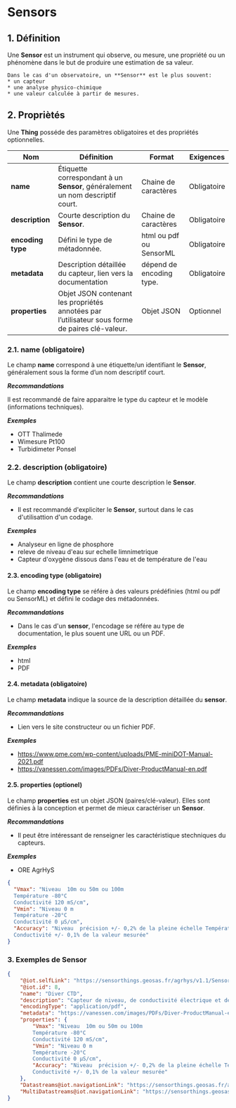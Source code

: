 # **Sensors**  

## **1. Définition** 
Une **Sensor** est un instrument qui observe, ou mesure, une propriété ou un phénomène dans le but de produire une estimation de sa valeur.  

```{tip}
Dans le cas d'un observatoire, un **Sensor** est le plus souvent:
* un capteur
* une analyse physico-chimique
* une valeur calculée à partir de mesures.
```

## **2. Propriètés**  
Une **Thing** posséde des paramètres obligatoires et des propriétés optionnelles.

|  Nom |  Définition | Format | Exigences |
|---|---|---|---|
| **name** | Étiquette correspondant à un **Sensor**, généralement un nom descriptif court.| Chaine de caractères  | Obligatoire |
| **description** | Courte description du **Sensor**. | Chaine de caractères  | Obligatoire |
| **encoding type** | Défini le type de métadonnée. | html ou pdf ou SensorML | Obligatoire |
| **metadata** | Description détaillée du capteur, lien vers la documentation | dépend de encoding type. | Obligatoire |
| **properties**  | Objet JSON contenant les propriétés annotées par l’utilisateur sous forme de paires clé-valeur. | Objet JSON  | Optionnel |

### **2.1. name** (obligatoire) 
Le champ **name** correspond à une étiquette/un identifiant le **Sensor**, généralement sous la forme d’un nom descriptif court.

***Recommandations***  

Il est recommandé de faire apparaitre le type du capteur et le modèle (informations techniques).

***Exemples***  

* OTT Thalimede  
* Wimesure Pt100  
* Turbidimeter Ponsel

### **2.2. description** (obligatoire)  

Le champ **description** contient une courte description le **Sensor**.

***Recommandations***  

* Il est recommandé d'expliciter le **Sensor**, surtout dans le cas d'utilisattion d'un codage. 

***Exemples***  

* Analyseur en ligne de phosphore
* releve de niveau d'eau sur echelle limnimetrique
* Capteur d'oxygène dissous dans l'eau et de température de l'eau  

#### **2.3. encoding type** (obligatoire)  

Le champ **encoding type** se référe à des valeurs prédéfinies (html ou pdf ou SensorML) et défini le codage des métadonnées.

***Recommandations***  

* Dans le cas d'un **sensor**, l'encodage se référe au type de documentation, le plus souent une URL ou un PDF. 

***Exemples***  

* html
* PDF

#### **2.4. metadata** (obligatoire)  

Le champ **metadata** indique la source de la description détaillée du **sensor**.

***Recommandations***  

* Lien vers le site constructeur ou un fichier PDF. 

***Exemples***  

* https://www.pme.com/wp-content/uploads/PME-miniDOT-Manual-2021.pdf
* https://vanessen.com/images/PDFs/Diver-ProductManual-en.pdf  

#### **2.5. properties** (optionel)  

Le champ **properties** est un objet JSON (paires/clé-valeur). Elles sont définies à la conception et permet de mieux caractériser un **Sensor**.  

***Recommandations***

* Il peut être intéressant de renseigner les caractéristique stechniques du capteurs.

***Exemples***  

* ORE AgrHyS

```json
{
  "Vmax": "Niveau  10m ou 50m ou 100m
  Température -80°C
  Conductivité 120 mS/cm",
  "Vmin": "Niveau 0 m
  Température -20°C
  Conductivité 0 µS/cm",
  "Accuracy": "Niveau  précision +/- 0,2% de la pleine échelle Température précision +/- 0,2°C
  Conductivité +/- 0,1% de la valeur mesurée"
}
```
### **3. Exemples de Sensor**   

```json
{
    "@iot.selfLink": "https://sensorthings.geosas.fr/agrhys/v1.1/Sensors(8)",
    "@iot.id": 8,
    "name": "Diver CTD",
    "description": "Capteur de niveau, de conductivité électrique et de témpérature de l'eau",
    "encodingType": "application/pdf",
    "metadata": "https://vanessen.com/images/PDFs/Diver-ProductManual-en.pdf",
    "properties": {
        "Vmax": "Niveau  10m ou 50m ou 100m
        Température -80°C
        Conductivité 120 mS/cm",
        "Vmin": "Niveau 0 m
        Température -20°C
        Conductivité 0 µS/cm",
        "Accuracy": "Niveau  précision +/- 0,2% de la pleine échelle Température précision +/- 0,2°C
        Conductivité +/- 0,1% de la valeur mesurée"
    },
    "Datastreams@iot.navigationLink": "https://sensorthings.geosas.fr/agrhys/v1.1/Sensors(8)/Datastreams",
    "MultiDatastreams@iot.navigationLink": "https://sensorthings.geosas.fr/agrhys/v1.1/Sensors(8)/MultiDatastreams"
}

```

